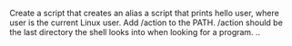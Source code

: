 Create a script that creates an alias
 a script that prints hello user, where user is the current Linux user.
Add /action to the PATH. /action should be the last directory the shell looks into when looking for a program. ..
